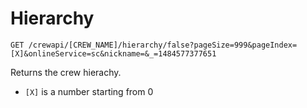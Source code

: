 # Hierarchy

```
GET /crewapi/[CREW_NAME]/hierarchy/false?pageSize=999&pageIndex=[X]&onlineService=sc&nickname=&_=1484577377651
```

Returns the crew hierachy.

* `[X]` is a number starting from 0

